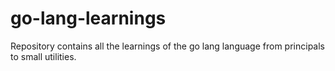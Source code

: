 # go-lang-learnings
Repository contains all the learnings of the go lang language from principals to small utilities.
